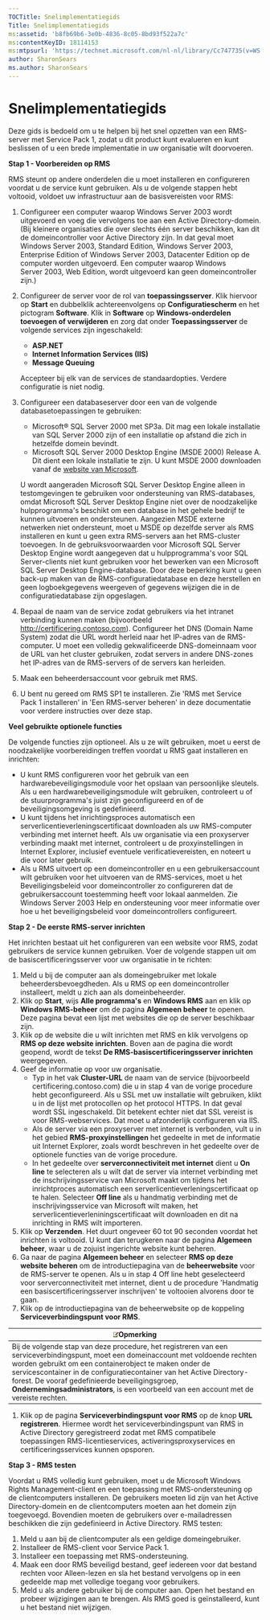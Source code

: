 ```yaml
---
TOCTitle: Snelimplementatiegids
Title: Snelimplementatiegids
ms:assetid: 'b8fb69b6-3e0b-4836-8c05-8bd93f522a7c'
ms:contentKeyID: 18114153
ms:mtpsurl: 'https://technet.microsoft.com/nl-nl/library/Cc747735(v=WS.10)'
author: SharonSears
ms.author: SharonSears
---
```


Snelimplementatiegids
=====================

Deze gids is bedoeld om u te helpen bij het snel opzetten van een RMS-server met Service Pack 1, zodat u dit product kunt evalueren en kunt beslissen of u een brede implementatie in uw organisatie wilt doorvoeren.

**Stap 1 - Voorbereiden op RMS**

RMS steunt op andere onderdelen die u moet installeren en configureren voordat u de service kunt gebruiken. Als u de volgende stappen hebt voltooid, voldoet uw infrastructuur aan de basisvereisten voor RMS:

1.  Configureer een computer waarop Windows Server 2003 wordt uitgevoerd en voeg die vervolgens toe aan een Active Directory-domein. (Bij kleinere organisaties die over slechts één server beschikken, kan dit de domeincontroller voor Active Directory zijn. In dat geval moet Windows Server 2003, Standard Edition, Windows Server 2003, Enterprise Edition of Windows Server 2003, Datacenter Edition op de computer worden uitgevoerd. Een computer waarop Windows Server 2003, Web Edition, wordt uitgevoerd kan geen domeincontroller zijn.)
2.  Configureer de server voor de rol van **toepassingsserver**. Klik hiervoor op **Start** en dubbelklik achtereenvolgens op **Configuratiescherm** en het pictogram **Software**. Klik in **Software** op **Windows-onderdelen toevoegen of verwijderen** en zorg dat onder **Toepassingsserver** de volgende services zijn ingeschakeld:
    -   **ASP.NET**
    -   **Internet Information Services (IIS)**
    -   **Message Queuing**

    Accepteer bij elk van de services de standaardopties. Verdere configuratie is niet nodig.
3.  Configureer een databaseserver door een van de volgende databasetoepassingen te gebruiken:
    -   Microsoft® SQL Server 2000 met SP3a. Dit mag een lokale installatie van SQL Server 2000 zijn of een installatie op afstand die zich in hetzelfde domein bevindt.
    -   Microsoft SQL Server 2000 Desktop Engine (MSDE 2000) Release A. Dit dient een lokale installatie te zijn. U kunt MSDE 2000 downloaden vanaf de [website van Microsoft](http://go.microsoft.com/fwlink/?linkid=17799%20(http://www.microsoft.com/)).

    U wordt aangeraden Microsoft SQL Server Desktop Engine alleen in testomgevingen te gebruiken voor ondersteuning van RMS-databases, omdat Microsoft SQL Server Desktop Engine niet over de noodzakelijke hulpprogramma's beschikt om een database in het gehele bedrijf te kunnen uitvoeren en ondersteunen. Aangezien MSDE externe netwerken niet ondersteunt, moet u MSDE op dezelfde server als RMS installeren en kunt u geen extra RMS-servers aan het RMS-cluster toevoegen. In de gebruiksvoorwaarden voor Microsoft SQL Server Desktop Engine wordt aangegeven dat u hulpprogramma's voor SQL Server-clients niet kunt gebruiken voor het bewerken van een Microsoft SQL Server Desktop Engine-database. Door deze beperking kunt u geen back-up maken van de RMS-configuratiedatabase en deze herstellen en geen logboekgegevens weergeven of gegevens wijzigen die in de configuratiedatabase zijn opgeslagen.
4.  Bepaal de naam van de service zodat gebruikers via het intranet verbinding kunnen maken (bijvoorbeeld http://certificering.contoso.com). Configureer het DNS (Domain Name System) zodat die URL wordt herleid naar het IP-adres van de RMS-computer. U moet een volledig gekwalificeerde DNS-domeinnaam voor de URL van het cluster gebruiken, zodat servers in andere DNS-zones het IP-adres van de RMS-servers of de servers kan herleiden.
5.  Maak een beheerdersaccount voor gebruik met RMS.
6.  U bent nu gereed om RMS SP1 te installeren. Zie 'RMS met Service Pack 1 installeren' in 'Een RMS-server beheren' in deze documentatie voor verdere instructies over deze stap.

**Veel gebruikte optionele functies**

De volgende functies zijn optioneel. Als u ze wilt gebruiken, moet u eerst de noodzakelijke voorbereidingen treffen voordat u RMS gaat installeren en inrichten:

-   U kunt RMS configureren voor het gebruik van een hardwarebeveiligingsmodule voor het opslaan van persoonlijke sleutels. Als u een hardwarebeveiligingsmodule wilt gebruiken, controleert u of de stuurprogramma's juist zijn geconfigureerd en of de beveiligingsomgeving is gedefinieerd.
-   U kunt tijdens het inrichtingsproces automatisch een serverlicentieverleningscertificaat downloaden als uw RMS-computer verbinding met internet heeft. Als uw organisatie via een proxyserver verbinding maakt met internet, controleert u de proxyinstellingen in Internet Explorer, inclusief eventuele verificatievereisten, en noteert u die voor later gebruik.
-   Als u RMS uitvoert op een domeincontroller en u een gebruikersaccount wilt gebruiken voor het uitvoeren van de RMS-services, moet u het Beveiligingsbeleid voor domeincontroller zo configureren dat de gebruikersaccount toestemming heeft voor lokaal aanmelden. Zie Windows Server 2003 Help en ondersteuning voor meer informatie over hoe u het beveiligingsbeleid voor domeincontrollers configureert.

**Stap 2 - De eerste RMS-server inrichten**

Het inrichten bestaat uit het configureren van een website voor RMS, zodat gebruikers de service kunnen gebruiken. Voer de volgende stappen uit om de basiscertificeringsserver voor uw organisatie in te richten:

1.  Meld u bij de computer aan als domeingebruiker met lokale beheerdersbevoegdheden. Als u RMS op een domeincontroller installeert, meldt u zich aan als domeinbeheerder.
2.  Klik op **Start**, wijs **Alle programma's** en **Windows RMS** aan en klik op **Windows RMS-beheer** om de pagina **Algemeen beheer** te openen. Deze pagina bevat een lijst met websites die op de server beschikbaar zijn.
3.  Klik op de website die u wilt inrichten met RMS en klik vervolgens op **RMS op deze website inrichten**. Boven aan de pagina die wordt geopend, wordt de tekst **De RMS-basiscertificeringsserver inrichten** weergegeven.
4.  Geef de informatie op voor uw organisatie.
    -   Typ in het vak **Cluster-URL** de naam van de service (bijvoorbeeld certificering.contoso.com) die u in stap 4 van de vorige procedure hebt geconfigureerd. Als u SSL met uw installatie wilt gebruiken, klikt u in de lijst met protocollen op het protocol HTTPS. In dat geval wordt SSL ingeschakeld. Dit betekent echter niet dat SSL vereist is voor RMS-webservices. Dat moet u afzonderlijk configureren via IIS.
    -   Als de server via een proxyserver met internet is verbonden, vult u in het gebied **RMS-proxyinstellingen** het gedeelte in met de informatie uit Internet Explorer, zoals wordt beschreven in het gedeelte over de optionele functies van de vorige procedure.
    -   In het gedeelte over **serverconnectiviteit met internet** dient u **On line** te selecteren als u wilt dat de server via internet verbinding met de inschrijvingsservice van Microsoft maakt om tijdens het inrichtproces automatisch een serverlicentieverleningscertificaat op te halen. Selecteer **Off line** als u handmatig verbinding met de inschrijvingsservice van Microsoft wilt maken, het serverlicentieverleniningscertificaat wilt downloaden en dit na inrichting in RMS wilt importeren.
5.  Klik op **Verzenden**.
    Het duurt ongeveer 60 tot 90 seconden voordat het inrichten is voltooid. U kunt dan terugkeren naar de pagina **Algemeen beheer**, waar u de zojuist ingerichte website kunt beheren.
6.  Ga naar de pagina **Algemeen beheer** en selecteer **RMS op deze website beheren** om de introductiepagina van de **beheerwebsite** voor de RMS-server te openen.
    Als u in stap 4 Off line hebt geselecteerd voor serverconnectiviteit met internet, dient u de procedure 'Handmatig een basiscertificeringsserver inschrijven' te voltooien alvorens door te gaan.
7.  Klik op de introductiepagina van de beheerwebsite op de koppeling **Serviceverbindingspunt voor RMS**.

| ![](/security-updates/images/Cc747735.note(WS.10).gif)Opmerking                                                                                                                                                                                                                                                                                                                                         |
|--------------------------------------------------------------------------------------------------------------------------------------------------------------------------------------------------------------------------------------------------------------------------------------------------------------------------------------------------------------------------------------------------------------------|
| Bij de volgende stap van deze procedure, het registreren van een serviceverbindingspunt, moet een domeinaccount met voldoende rechten worden gebruikt om een containerobject te maken onder de servicescontainer in de configuratiecontainer van het Active Directory-forest. De vooraf gedefinieerde beveiligingsgroep, **Ondernemingsadministrators**, is een voorbeeld van een account met de vereiste rechten. |

1.  Klik op de pagina **Serviceverbindingspunt voor RMS** op de knop **URL registreren**. Hiermee wordt het serviceverbindingspunt van RMS in Active Directory geregistreerd zodat met RMS compatibele toepassingen RMS-licentieservices, activeringsproxyservices en certificeringsservices kunnen opsporen.

**Stap 3 - RMS testen**

Voordat u RMS volledig kunt gebruiken, moet u de Microsoft Windows Rights Management-client en een toepassing met RMS-ondersteuning op de clientcomputers installeren. De gebruikers moeten lid zijn van het Active Directory-domein en de clientcomputers moeten aan het domein zijn toegevoegd. Bovendien moeten de gebruikers over e-mailadressen beschikken die zijn gedefinieerd in Active Directory. RMS testen:

1.  Meld u aan bij de clientcomputer als een geldige domeingebruiker.
2.  Installeer de RMS-client voor Service Pack 1.
3.  Installeer een toepassing met RMS-ondersteuning.
4.  Maak een door RMS beveiligd bestand, geef iedereen voor dat bestand rechten voor Alleen-lezen en sla het bestand vervolgens op in een gedeelde map met volledige toegang voor gebruikers.
5.  Meld u als andere gebruiker bij de computer aan. Open het bestand en probeer wijzigingen aan te brengen. Als RMS goed is geïnstalleerd, kunt u het bestand niet wijzigen.
